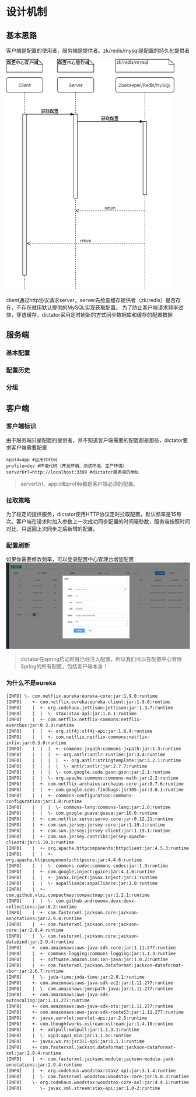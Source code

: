 # 设计机制

## 基本思路

客户端是配置的使用者，服务端是提供者。zk/redis/mysql是配置的持久化提供者

![时序图](../images/seq.png)

client通过http协议请求server，server先检查缓存提供者（zk/redis）是否存在，不存在就用默认提供的MySQL实现获取配置。
为了防止客户端请求频率过快，穿透缓存，dictator采用定时刷新的方式同步数据库和缓存的配置数据

## 服务端
### 基本配置
### 配置历史
### 分组

## 客户端
### 客户端标识

由于服务端只是配置的提供者，并不知道客户端需要的配置都是那些，dictator要求客户端需要配置
```properties
appId=app #应用ID代码
profile=dev #环境代码（开发环境、测试环境、生产环境）
serverUrl=http://localhost:3399 #dictator服务端的地址
```
>serverUrl、appId和profile都是客户端必须的配置。

### 拉取策略

为了稳定的提供服务，dictator使用HTTP协议定时拉取配置，默认频率是1S每次。客户端在请求时加入参数上一次成功同步配置的时间毫秒数，服务端按照时间对比，只返回上次同步之后新增的配置。

### 配置刷新

如果你需要修改频率，可以登录配置中心管理台增加配置
![dictator.client.refresh.rate](../images/snapshot/client_rate_config.png)

>dictator在spring启动时就已经注入配置，所以我们可以在配置中心管理Spring的所有配置，包括客户端本身！


### 为什么不是eureka
```
[INFO] \- com.netflix.eureka:eureka-core:jar:1.9.0:runtime
[INFO]    +- com.netflix.eureka:eureka-client:jar:1.9.0:runtime
[INFO]    |  +- org.codehaus.jettison:jettison:jar:1.3.7:runtime
[INFO]    |  |  \- stax:stax-api:jar:1.0.1:runtime
[INFO]    |  +- com.netflix.netflix-commons:netflix-eventbus:jar:0.3.0:runtime
[INFO]    |  |  +- org.slf4j:slf4j-api:jar:1.6.4:runtime
[INFO]    |  |  +- com.netflix.netflix-commons:netflix-infix:jar:0.3.0:runtime
[INFO]    |  |  |  +- commons-jxpath:commons-jxpath:jar:1.3:runtime
[INFO]    |  |  |  +- org.antlr:antlr-runtime:jar:3.4:runtime
[INFO]    |  |  |  |  +- org.antlr:stringtemplate:jar:3.2.1:runtime
[INFO]    |  |  |  |  \- antlr:antlr:jar:2.7.7:runtime
[INFO]    |  |  |  \- com.google.code.gson:gson:jar:2.1:runtime
[INFO]    |  |  \- org.apache.commons:commons-math:jar:2.2:runtime
[INFO]    |  +- com.netflix.archaius:archaius-core:jar:0.7.6:runtime
[INFO]    |  |  +- com.google.code.findbugs:jsr305:jar:3.0.1:runtime
[INFO]    |  |  +- commons-configuration:commons-configuration:jar:1.8:runtime
[INFO]    |  |  |  \- commons-lang:commons-lang:jar:2.6:runtime
[INFO]    |  |  \- com.google.guava:guava:jar:16.0:runtime
[INFO]    |  +- com.netflix.servo:servo-core:jar:0.12.21:runtime
[INFO]    |  +- com.sun.jersey:jersey-core:jar:1.19.1:runtime
[INFO]    |  +- com.sun.jersey:jersey-client:jar:1.19.1:runtime
[INFO]    |  +- com.sun.jersey.contribs:jersey-apache-client4:jar:1.19.1:runtime
[INFO]    |  +- org.apache.httpcomponents:httpclient:jar:4.5.3:runtime
[INFO]    |  |  +- org.apache.httpcomponents:httpcore:jar:4.4.6:runtime
[INFO]    |  |  \- commons-codec:commons-codec:jar:1.9:runtime
[INFO]    |  +- com.google.inject:guice:jar:4.1.0:runtime
[INFO]    |  |  +- javax.inject:javax.inject:jar:1:runtime
[INFO]    |  |  \- aopalliance:aopalliance:jar:1.0:runtime
[INFO]    |  +- com.github.vlsi.compactmap:compactmap:jar:1.2.1:runtime
[INFO]    |  |  \- com.github.andrewoma.dexx:dexx-collections:jar:0.2:runtime
[INFO]    |  +- com.fasterxml.jackson.core:jackson-annotations:jar:2.9.4:runtime
[INFO]    |  +- com.fasterxml.jackson.core:jackson-core:jar:2.9.4:runtime
[INFO]    |  \- com.fasterxml.jackson.core:jackson-databind:jar:2.9.4:runtime
[INFO]    +- com.amazonaws:aws-java-sdk-core:jar:1.11.277:runtime
[INFO]    |  +- commons-logging:commons-logging:jar:1.1.3:runtime
[INFO]    |  +- software.amazon.ion:ion-java:jar:1.0.2:runtime
[INFO]    |  +- com.fasterxml.jackson.dataformat:jackson-dataformat-cbor:jar:2.6.7:runtime
[INFO]    |  \- joda-time:joda-time:jar:2.8.1:runtime
[INFO]    +- com.amazonaws:aws-java-sdk-ec2:jar:1.11.277:runtime
[INFO]    |  \- com.amazonaws:jmespath-java:jar:1.11.277:runtime
[INFO]    +- com.amazonaws:aws-java-sdk-autoscaling:jar:1.11.277:runtime
[INFO]    +- com.amazonaws:aws-java-sdk-sts:jar:1.11.277:runtime
[INFO]    +- com.amazonaws:aws-java-sdk-route53:jar:1.11.277:runtime
[INFO]    +- javax.servlet:servlet-api:jar:2.5:runtime
[INFO]    +- com.thoughtworks.xstream:xstream:jar:1.4.10:runtime
[INFO]    |  +- xmlpull:xmlpull:jar:1.1.3.1:runtime
[INFO]    |  \- xpp3:xpp3_min:jar:1.1.4c:runtime
[INFO]    +- javax.ws.rs:jsr311-api:jar:1.1.1:runtime
[INFO]    +- com.fasterxml.jackson.dataformat:jackson-dataformat-xml:jar:2.9.4:runtime
[INFO]    |  +- com.fasterxml.jackson.module:jackson-module-jaxb-annotations:jar:2.9.4:runtime
[INFO]    |  +- org.codehaus.woodstox:stax2-api:jar:3.1.4:runtime
[INFO]    |  \- com.fasterxml.woodstox:woodstox-core:jar:5.0.3:runtime
[INFO]    \- org.codehaus.woodstox:woodstox-core-asl:jar:4.4.1:runtime
[INFO]       \- javax.xml.stream:stax-api:jar:1.0-2:runtime
```